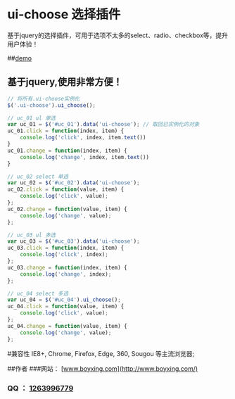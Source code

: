 # ui-choose 选择插件
基于jquery的选择插件，可用于选项不太多的select、radio、checkbox等，提升用户体验！

##[demo](http://wangxing218.github.io/demo/ui-choose/test/demo.html)


## 基于jquery,使用非常方便！
```javascript
// 将所有.ui-choose实例化
$('.ui-choose').ui_choose();

// uc_01 ul 单选
var uc_01 = $('#uc_01').data('ui-choose'); // 取回已实例化的对象
uc_01.click = function(index, item) {
    console.log('click', index, item.text())
}
uc_01.change = function(index, item) {
    console.log('change', index, item.text())
}

// uc_02 select 单选
var uc_02 = $('#uc_02').data('ui-choose');
uc_02.click = function(value, item) {
    console.log('click', value);
};
uc_02.change = function(value, item) {
    console.log('change', value);
};

// uc_03 ul 多选
var uc_03 = $('#uc_03').data('ui-choose');
uc_03.click = function(index, item) {
    console.log('click', index);
};
uc_03.change = function(index, item) {
    console.log('change', index);
};

// uc_04 select 多选
var uc_04 = $('#uc_04').ui_choose();
uc_04.click = function(value, item) {
    console.log('click', value);
};
uc_04.change = function(value, item) {
    console.log('change', value);
};

```


#兼容性
IE8+, Chrome, Firefox, Edge, 360, Sougou 等主流浏览器;

##作者
###网站： [www.boyxing.com](http://www.boyxing.com/)
### QQ ： [1263996779](http://wpa.qq.com/msgrd?v=3&uin=1263996779&site=qq&menu=yes)

